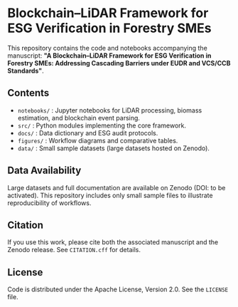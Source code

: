 # Blockchain–LiDAR Framework for ESG Verification in Forestry SMEs

This repository contains the code and notebooks accompanying the manuscript:
**"A Blockchain–LiDAR Framework for ESG Verification in Forestry SMEs: Addressing Cascading Barriers under EUDR and VCS/CCB Standards"**.

## Contents
- `notebooks/` : Jupyter notebooks for LiDAR processing, biomass estimation, and blockchain event parsing.
- `src/` : Python modules implementing the core framework.
- `docs/` : Data dictionary and ESG audit protocols.
- `figures/` : Workflow diagrams and comparative tables.
- `data/` : Small sample datasets (large datasets hosted on Zenodo).

## Data Availability
Large datasets and full documentation are available on Zenodo (DOI: to be activated). 
This repository includes only small sample files to illustrate reproducibility of workflows.

## Citation
If you use this work, please cite both the associated manuscript and the Zenodo release. 
See `CITATION.cff` for details.

## License
Code is distributed under the Apache License, Version 2.0. See the `LICENSE` file.

